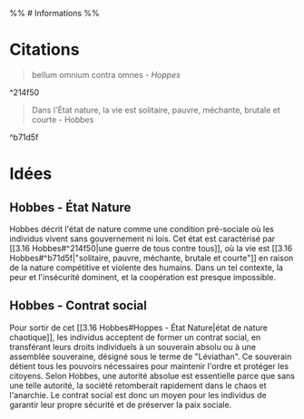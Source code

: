 %% # Informations %%

# Citations

> bellum omnium contra omnes - _Hoppes_

^214f50

> Dans l'État nature, la vie est solitaire, pauvre, méchante, brutale et courte - Hobbes

^b71d5f

# Idées

## Hobbes - État Nature

Hobbes décrit l'état de nature comme une condition pré-sociale où les individus vivent sans gouvernement ni lois. Cet état est caractérisé par [[3.16 Hobbes#^214f50|une guerre de tous contre tous]], où la vie est [[3.16 Hobbes#^b71d5f|"solitaire, pauvre, méchante, brutale et courte"]] en raison de la nature compétitive et violente des humains​​. Dans un tel contexte, la peur et l'insécurité dominent, et la coopération est presque impossible.

## Hobbes - Contrat social

Pour sortir de cet [[3.16 Hobbes#Hoppes - État Nature|état de nature chaotique]], les individus acceptent de former un contrat social, en transférant leurs droits individuels à un souverain absolu ou à une assemblée souveraine, désigné sous le terme de "Léviathan". Ce souverain détient tous les pouvoirs nécessaires pour maintenir l'ordre et protéger les citoyens​. Selon Hobbes, une autorité absolue est essentielle parce que sans une telle autorité, la société retomberait rapidement dans le chaos et l'anarchie. Le contrat social est donc un moyen pour les individus de garantir leur propre sécurité et de préserver la paix sociale​.
